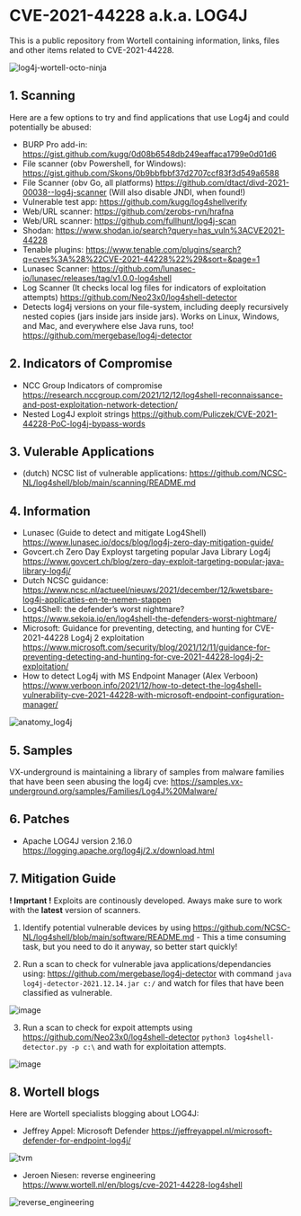 # CVE-2021-44228 a.k.a. LOG4J
This is a public repository from Wortell containing information, links, files and other items related to CVE-2021-44228.

![log4j-wortell-octo-ninja](https://user-images.githubusercontent.com/24291535/146188101-431b057d-43ef-4a75-8aba-f03e50e87d8a.png)


## 1. Scanning

Here are a few options to try and find applications that use Log4j and could potentially be abused:

* BURP Pro add-in:
https://gist.github.com/kugg/0d08b6548db249eaffaca1799e0d01d6
* File scanner (obv Powershell, for Windows):
https://gist.github.com/Skons/0b9bbfbbf37d2707ccf83f3d549a6588
* File Scanner (obv Go, all platforms)
https://github.com/dtact/divd-2021-00038--log4j-scanner
(Will also disable JNDI, when found!)
* Vulnerable test app:
https://github.com/kugg/log4shellverify
* Web/URL scanner:
https://github.com/zerobs-rvn/hrafna
* Web/URL scanner:
https://github.com/fullhunt/log4j-scan
* Shodan:
https://www.shodan.io/search?query=has_vuln%3ACVE2021-44228
* Tenable plugins:
https://www.tenable.com/plugins/search?q=cves%3A%28%22CVE-2021-44228%22%29&sort=&page=1
* Lunasec Scanner:
https://github.com/lunasec-io/lunasec/releases/tag/v1.0.0-log4shell 
* Log Scanner (It checks local log files for indicators of exploitation attempts)
https://github.com/Neo23x0/log4shell-detector
* Detects log4j versions on your file-system, including deeply recursively nested copies (jars inside jars inside jars). Works on Linux, Windows, and Mac, and everywhere else Java runs, too!
https://github.com/mergebase/log4j-detector

## 2. Indicators of Compromise

* NCC Group Indicators of compromise
https://research.nccgroup.com/2021/12/12/log4shell-reconnaissance-and-post-exploitation-network-detection/
* Nested Log4J exploit strings
https://github.com/Puliczek/CVE-2021-44228-PoC-log4j-bypass-words 

## 3. Vulerable Applications

* (dutch) NCSC list of vulnerable applications:
https://github.com/NCSC-NL/log4shell/blob/main/scanning/README.md

## 4. Information

* Lunasec (Guide to detect and mitigate Log4Shell)
https://www.lunasec.io/docs/blog/log4j-zero-day-mitigation-guide/
* Govcert.ch Zero Day Exployst targeting popular Java Library Log4j
https://www.govcert.ch/blog/zero-day-exploit-targeting-popular-java-library-log4j/
* Dutch NCSC guidance:
https://www.ncsc.nl/actueel/nieuws/2021/december/12/kwetsbare-log4j-applicaties-en-te-nemen-stappen
* Log4Shell: the defender’s worst nightmare?
https://www.sekoia.io/en/log4shell-the-defenders-worst-nightmare/
* Microsoft: Guidance for preventing, detecting, and hunting for CVE-2021-44228 Log4j 2 exploitation 
https://www.microsoft.com/security/blog/2021/12/11/guidance-for-preventing-detecting-and-hunting-for-cve-2021-44228-log4j-2-exploitation/
* How to detect Log4j with MS Endpoint Manager (Alex Verboon)
https://www.verboon.info/2021/12/how-to-detect-the-log4shell-vulnerability-cve-2021-44228-with-microsoft-endpoint-configuration-manager/

![anatomy_log4j](https://user-images.githubusercontent.com/16960513/146193236-e405dcc9-c2d6-40d0-b7ff-3d0317cc6afb.png)

## 5. Samples

VX-underground is maintaining a library of samples from malware families that have been seen abusing the log4j cve: https://samples.vx-underground.org/samples/Families/Log4J%20Malware/

## 6. Patches

* Apache LOG4J version 2.16.0
https://logging.apache.org/log4j/2.x/download.html

## 7. Mitigation Guide
**! Imprtant !** Exploits are continously developed. Aways make sure to work with the **latest** version of scanners.

1. Identify potential vulnerable devices by using https://github.com/NCSC-NL/log4shell/blob/main/software/README.md - This a time consuming task, but you need to do it anyway, so better start quickly!

2. Run a scan to check for vulnerable java applications/dependancies using: https://github.com/mergebase/log4j-detector with command `java log4j-detector-2021.12.14.jar c:/` and watch for files that have been classified as vulnerable.

![image](https://user-images.githubusercontent.com/24291535/146075945-037eb767-afd8-4612-8284-49f16b80b8b5.png)

3. Run a scan to check for expoit attempts using https://github.com/Neo23x0/log4shell-detector `python3 log4shell-detector.py -p c:\` and wath for exploitation attempts.

![image](https://user-images.githubusercontent.com/24291535/146076166-4276bcf6-7366-40a9-bf15-f9ace0d35c2e.png)

 ## 8. Wortell blogs

 Here are Wortell specialists blogging about LOG4J:

 * Jeffrey Appel: Microsoft Defender
https://jeffreyappel.nl/microsoft-defender-for-endpoint-log4j/

![tvm](https://user-images.githubusercontent.com/16960513/146193334-6e6198cf-2a06-4950-a681-d9f5db8b7f6e.png)

 * Jeroen Niesen: reverse engineering
 https://www.wortell.nl/en/blogs/cve-2021-44228-log4shell
  
![reverse_engineering](https://user-images.githubusercontent.com/16960513/146193357-1d38aad3-b7a3-45a9-9130-8f3880e3c804.png)
